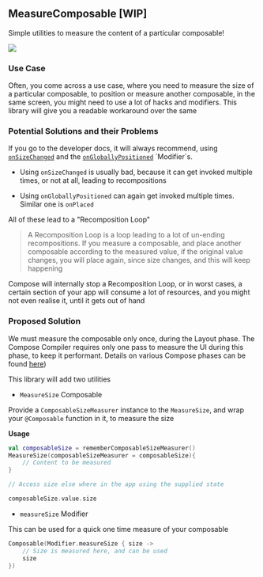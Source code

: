 ## MeasureComposable [WIP]

Simple utilities to measure the content of a particular composable!


![](https://github.com/user-attachments/assets/61371762-f450-46c5-a790-e385d0f0cf57)


### Use Case

Often, you come across a use case, where you need to measure the size of a particular composable,
to position or measure another composable, in the same screen, you might need to use a lot of hacks and modifiers. This library will give you a readable
workaround over the same

### Potential Solutions and their Problems

If you go to the developer docs, it will always recommend, using [`onSizeChanged`](https://developer.android.com/reference/kotlin/androidx/compose/ui/Modifier#(androidx.compose.ui.Modifier).onSizeChanged(kotlin.Function1))
and the [`onGloballyPositioned`](https://developer.android.com/reference/kotlin/androidx/compose/ui/Modifier#(androidx.compose.ui.Modifier).onGloballyPositioned(kotlin.Function1)) `Modifier`s.

- Using `onSizeChanged` is usually bad, because it can get invoked multiple times, or not at all, leading to recompositions

- Using `onGloballyPositioned` can again get invoked multiple times. Similar one is `onPlaced`

All of these lead to a "Recomposition Loop"

> A Recomposition Loop is a loop leading to a lot of un-ending recompositions. If you measure a composable, and place another composable according to the measured value, if the original value changes, you will place again, since size changes, and this will keep happening

Compose will internally stop a Recomposition Loop, or in worst cases, a certain section of your app will consume a lot of resources, and you might not even realise it, until it gets out of hand


### Proposed Solution

We must measure the composable only once, during the Layout phase. The Compose Compiler requires only one pass to measure the UI
during this phase, to keep it performant. Details on various Compose phases can be found [here](https://developer.android.com/develop/ui/compose/phases))


This library will add two utilities

- `MeasureSize` Composable

Provide a `ComposableSizeMeasurer` instance to the `MeasureSize`,
and wrap your `@Composable` function in it, to measure the size

**Usage**

```kotlin
val composableSize = rememberComposableSizeMeasurer()
MeasureSize(composableSizeMeasurer = composableSize){
    // Content to be measured
}

// Access size else where in the app using the supplied state

composableSize.value.size
```


- `measureSize` Modifier

This can be used for a quick one time measure of your composable

```kotlin
Composable(Modifier.measureSize { size ->
    // Size is measured here, and can be used
    size
})
```
